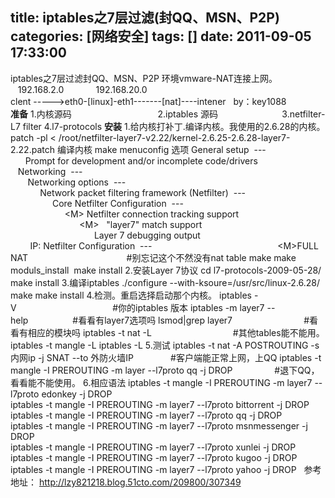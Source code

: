 title: iptables之7层过滤(封QQ、MSN、P2P)
categories: [网络安全]
tags: []
date: 2011-09-05 17:33:00
---
iptables之7层过滤封QQ、MSN、P2P
环境vmware-NAT连接上网。
<br />&nbsp;&nbsp; 192.168.2.0&nbsp;&nbsp;&nbsp;&nbsp;&nbsp;&nbsp;&nbsp;&nbsp;&nbsp;&nbsp;&nbsp;&nbsp; 192.168.20.0<br />clent -----&gt;eth0-[linux]-eth1-------[nat]----intener
&nbsp;
by：key1088<br />
<strong>准备</strong>
1.内核源码&nbsp;&nbsp;&nbsp;&nbsp;&nbsp;&nbsp;&nbsp;&nbsp;&nbsp;&nbsp;&nbsp;&nbsp;&nbsp;&nbsp;&nbsp;&nbsp;&nbsp;&nbsp;&nbsp;&nbsp;&nbsp;&nbsp;&nbsp;&nbsp;&nbsp;&nbsp;&nbsp;&nbsp;&nbsp;&nbsp;&nbsp;&nbsp;&nbsp;&nbsp;
2.iptables 源码&nbsp;&nbsp;&nbsp;&nbsp;&nbsp;&nbsp;&nbsp;&nbsp;&nbsp;&nbsp;&nbsp;&nbsp;&nbsp;&nbsp;&nbsp;&nbsp;&nbsp;&nbsp;&nbsp;&nbsp;&nbsp;&nbsp;&nbsp;&nbsp;&nbsp;
3.netfilter-L7 filter
4.l7-protocols
<strong>安装</strong>
1.给内核打补丁.编译内核。我使用的2.6.28的内核。
patch -pl &lt; /root/netfilter-layer7-v2.22/kernel-2.6.25-2.6.28-layer7-2.22.patch
编译内核
make menuconfig
选项
General setup&nbsp; ---&nbsp; <br />&nbsp;&nbsp;&nbsp;&nbsp;&nbsp; Prompt for development and/or incomplete code/drivers&nbsp;&nbsp;&nbsp;&nbsp;&nbsp;&nbsp;<br />&nbsp;&nbsp; Networking&nbsp; ---&nbsp; <br />&nbsp;&nbsp;&nbsp;&nbsp;&nbsp;&nbsp; Networking options&nbsp; ---&nbsp; <br />&nbsp;&nbsp;&nbsp;&nbsp;&nbsp;&nbsp;&nbsp;&nbsp;&nbsp;&nbsp;&nbsp; Network packet filtering framework (Netfilter)&nbsp; ---&nbsp; <br />&nbsp;&nbsp;&nbsp;&nbsp;&nbsp;&nbsp;&nbsp;&nbsp;&nbsp;&nbsp;&nbsp;&nbsp;&nbsp;&nbsp;&nbsp;&nbsp; Core Netfilter Configuration&nbsp; ---&nbsp;&nbsp;&nbsp;&nbsp;&nbsp;&nbsp;&nbsp;&nbsp;&nbsp;&nbsp;&nbsp;&nbsp;&nbsp;&nbsp;&nbsp;&nbsp;&nbsp;&nbsp;&nbsp;&nbsp;&nbsp;&nbsp;&nbsp;&nbsp;&nbsp;&nbsp;&nbsp;<br />&nbsp;&nbsp;&nbsp;&nbsp;&nbsp;&nbsp;&nbsp;&nbsp;&nbsp;&nbsp;&nbsp;&nbsp;&nbsp;&nbsp;&nbsp;&nbsp;&nbsp;&nbsp;&nbsp;&nbsp;&nbsp; &lt;M&gt; Netfilter connection tracking support&nbsp;&nbsp;&nbsp;&nbsp;&nbsp;&nbsp;&nbsp;&nbsp;&nbsp; <br />&nbsp;&nbsp;&nbsp;&nbsp;&nbsp;&nbsp;&nbsp;&nbsp;&nbsp;&nbsp;&nbsp;&nbsp;&nbsp;&nbsp;&nbsp;&nbsp;&nbsp;&nbsp;&nbsp;&nbsp;&nbsp;&nbsp;&nbsp;&nbsp;&nbsp;&nbsp;&nbsp; &lt;M&gt;&nbsp;&nbsp; &quot;layer7&quot; match support&nbsp;&nbsp;&nbsp;&nbsp;&nbsp;&nbsp;&nbsp;&nbsp;&nbsp;&nbsp;&nbsp;&nbsp;&nbsp;&nbsp;&nbsp;&nbsp;&nbsp;&nbsp;&nbsp;&nbsp;&nbsp;&nbsp;&nbsp;&nbsp;&nbsp;&nbsp;&nbsp;&nbsp;&nbsp;&nbsp;&nbsp;&nbsp;&nbsp;&nbsp;&nbsp;&nbsp;&nbsp;&nbsp;&nbsp;&nbsp;&nbsp;&nbsp;&nbsp;&nbsp; <br />&nbsp;&nbsp;&nbsp;&nbsp;&nbsp;&nbsp;&nbsp;&nbsp;&nbsp;&nbsp;&nbsp;&nbsp;&nbsp;&nbsp;&nbsp;&nbsp;&nbsp;&nbsp;&nbsp;&nbsp;&nbsp;&nbsp;&nbsp;&nbsp;&nbsp;&nbsp;&nbsp;&nbsp;&nbsp;&nbsp;&nbsp;&nbsp;&nbsp; Layer 7 debugging output&nbsp;&nbsp;&nbsp;&nbsp;&nbsp;&nbsp;&nbsp;&nbsp;&nbsp;&nbsp;&nbsp;&nbsp;&nbsp;&nbsp;&nbsp;&nbsp;&nbsp;&nbsp;<br />&nbsp;&nbsp;&nbsp;&nbsp;&nbsp;&nbsp;&nbsp; IP: Netfilter Configuration&nbsp; ---&nbsp;&nbsp;&nbsp;&nbsp;&nbsp;&nbsp;&nbsp;&nbsp;&nbsp;&nbsp;&nbsp;&nbsp;&nbsp;&nbsp;&nbsp;&nbsp;&nbsp;&nbsp;&nbsp;&nbsp;&nbsp;&nbsp;&nbsp;&nbsp;&nbsp;&nbsp;&nbsp;&nbsp;&nbsp;&nbsp;&nbsp;&nbsp;&nbsp;&nbsp;&nbsp;&nbsp;
&nbsp; &nbsp; &nbsp; &nbsp; &nbsp; &nbsp; &nbsp; &lt;M&gt;FULL NAT &nbsp; &nbsp; &nbsp; &nbsp; &nbsp; &nbsp; &nbsp; &nbsp; &nbsp; &nbsp; &nbsp; &nbsp; &nbsp; &nbsp; &nbsp; &nbsp; &nbsp; &nbsp; &nbsp;&nbsp; #别忘记这个不然没有nat table
make
make moduls_install&nbsp;
make install
2.安装Layer 7协议
cd l7-protocols-2009-05-28/ <br />make install
3.编译iptables
./configure --with-ksoure=/usr/src/linux-2.6.28/
make
make install
4.检测。重启选择启动那个内核。
iptables -V&nbsp;&nbsp;&nbsp;&nbsp;&nbsp;&nbsp;&nbsp;&nbsp;&nbsp;&nbsp;&nbsp;&nbsp;&nbsp;&nbsp;&nbsp;&nbsp;&nbsp;&nbsp;&nbsp;&nbsp;&nbsp;&nbsp;&nbsp;&nbsp;&nbsp;&nbsp;&nbsp;&nbsp;&nbsp;&nbsp;&nbsp;&nbsp;&nbsp;&nbsp;&nbsp;&nbsp;&nbsp;&nbsp; #你的iptables 版本
iptables -m layer7 --help&nbsp;&nbsp;&nbsp;&nbsp;&nbsp;&nbsp;&nbsp;&nbsp;&nbsp;&nbsp;&nbsp;&nbsp;&nbsp;&nbsp;&nbsp; &nbsp; #看看有layer7选项吗
lsmod|grep layer7&nbsp;&nbsp;&nbsp;&nbsp;&nbsp;&nbsp;&nbsp;&nbsp;&nbsp;&nbsp;&nbsp;&nbsp;&nbsp;&nbsp;&nbsp;&nbsp;&nbsp;&nbsp;&nbsp;&nbsp;&nbsp;&nbsp;&nbsp;&nbsp;&nbsp;&nbsp;&nbsp;&nbsp; #看看有相应的模块吗
iptables -t nat -L&nbsp;&nbsp;&nbsp;&nbsp;&nbsp;&nbsp;&nbsp;&nbsp;&nbsp;&nbsp;&nbsp;&nbsp;&nbsp;&nbsp;&nbsp;&nbsp;&nbsp;&nbsp;&nbsp;&nbsp;&nbsp;&nbsp;&nbsp;&nbsp;&nbsp;&nbsp;&nbsp;&nbsp;&nbsp;&nbsp;&nbsp;&nbsp; #其他tables能不能用。
iptables -t mangle -L
iptables -L
5.测试
iptables -t nat -A POSTROUTING -s 内网ip -j SNAT --to 外防火墙IP&nbsp;&nbsp;&nbsp;&nbsp;&nbsp;&nbsp;&nbsp;&nbsp;&nbsp;&nbsp;&nbsp;&nbsp;&nbsp;&nbsp; #客户端能正常上网，上QQ
iptables -t mangle -I PREROUTING -m layer --l7proto qq -j DROP&nbsp;&nbsp;&nbsp;&nbsp;&nbsp;&nbsp;&nbsp;&nbsp;&nbsp;&nbsp;&nbsp;&nbsp;&nbsp;&nbsp;&nbsp;&nbsp; #退下QQ，看看能不能使用。
6.相应语法
iptables -t mangle -I PREROUTING -m layer7 --l7proto edonkey -j DROP <br />iptables -t mangle -I PREROUTING -m layer7 --l7proto bittorrent -j DROP <br />iptables -t mangle -I PREROUTING -m layer7 --l7proto qq -j DROP <br />iptables -t mangle -I PREROUTING -m layer7 --l7proto msnmessenger -j DROP <br />iptables -t mangle -I PREROUTING -m layer7 --l7proto xunlei -j DROP <br />iptables -t mangle -I PREROUTING -m layer7 --l7proto kugoo -j DROP <br />iptables -t mangle -I PREROUTING -m layer7 --l7proto yahoo -j DROP
&nbsp;
参考地址：
http://lzy821218.blog.51cto.com/209800/307349